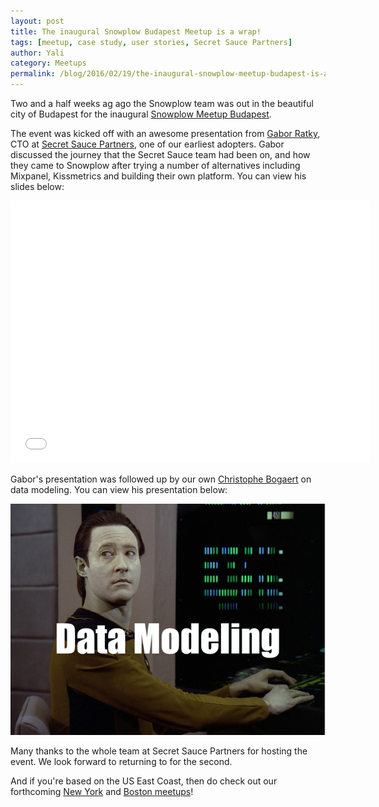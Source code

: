 ```yaml
---
layout: post
title: The inaugural Snowplow Budapest Meetup is a wrap!
tags: [meetup, case study, user stories, Secret Sauce Partners]
author: Yali
category: Meetups
permalink: /blog/2016/02/19/the-inaugural-snowplow-meetup-budapest-is-a-wrap
---
```


Two and a half weeks ag ago the Snowplow team was out in the beautiful city of Budapest for the inaugural [Snowplow Meetup Budapest][budapest-meetup].

The event was kicked off with an awesome presentation from [Gabor Ratky][gabor], CTO at [Secret Sauce Partners][secret-sauce-partners], one of our earliest adopters. Gabor discussed the journey that the Secret Sauce team had been on, and how they came to Snowplow after trying a number of alternatives including Mixpanel, Kissmetrics and building their own platform. You can view his slides below:

<div class="iframe-container">
    <iframe src="//slides.com/sspinc/snowplow-at-secret-sauce/embed" width="576" height="420" scrolling="no" frameborder="0" webkitallowfullscreen mozallowfullscreen allowfullscreen>    </iframe>
</div>

Gabor's presentation was followed up by our own [Christophe Bogaert][christophe] on data modeling. You can view his presentation below:

<!--more-->

<a href="/assets/pdf/budapest-data-modeling.pdf"><img src="/assets/img/blog/2016/02/data-modeling-title-slide.png"></a>

Many thanks to the whole team at Secret Sauce Partners for hosting the event. We look forward to returning to for the second.

And if you're based on the US East Coast, then do check out our forthcoming [New York][ny-meetup] and [Boston meetups][boston-meetup]!


[budapest-meetup]: http://www.meetup.com/Snowplow-Analytics-Budapest/
[secret-sauce-partners]: http://www.secretsaucepartners.com/
[gabor]: https://www.linkedin.com/in/rgabo
[christophe]: /blog/authors/christophe/
[ny-meetup]: http://www.meetup.com/Snowplow-Analytics-New-York/events/227410376/
[boston-meetup]: http://www.meetup.com/Snowplow-Analytics-Boston/events/227411770/
